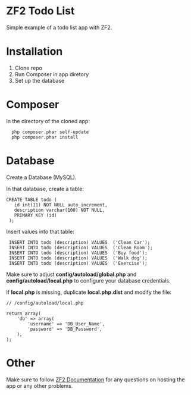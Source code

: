 # ZF2 Todo List #
Simple example of a todo list app with ZF2.

# Installation #
1. Clone repo
2. Run Composer in app diretory
3. Set up the database

# Composer #
In the directory of the cloned app:
```
  php composer.phar self-update
  php composer.phar install
```

# Database #
Create a Database (MySQL).

In that database, create a table:
```
CREATE TABLE todo (
   id int(11) NOT NULL auto_increment,
   description varchar(100) NOT NULL,
   PRIMARY KEY (id)
 );
```
Insert values into that table:
```
 INSERT INTO todo (description) VALUES  ('Clean Car');
 INSERT INTO todo (description) VALUES  ('Clean Room');
 INSERT INTO todo (description) VALUES  ('Buy food');
 INSERT INTO todo (description) VALUES  ('Walk dog');
 INSERT INTO todo (description) VALUES  ('Exercise');
```

Make sure to adjust **config/autoload/global.php** and **config/autoload/local.php** to configure your database credentials. 

If **local.php** is missing, duplicate **local.php.dist** and modify the file:
```
// /config/autoload/local.php

return array(
    'db' => array(
        'username' => 'DB_User_Name',
        'password' => 'DB_Password',
    ),
);
```

# Other #
Make sure to follow [ZF2 Documentation](http://framework.zend.com/manual/2.3/en/user-guide/skeleton-application.html) for any questions on hosting the app or any other problems.

